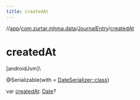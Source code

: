 ```yaml
---
title: createdAt
---
```

//[app](../../../index.html)/[com.zurtar.mhma.data](../index.html)/[JournalEntry](index.html)/[createdAt](created-at.html)



# createdAt



[androidJvm]\




@Serializable(with = [DateSerializer::class](../../com.zurtar.mhma.data.models/-date-serializer/index.html))



var [createdAt](created-at.html): [Date](https://developer.android.com/reference/kotlin/java/util/Date.html)?



